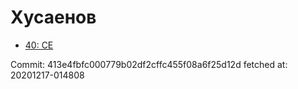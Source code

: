 # Хусаенов
- [40: CE](40.md)

Commit: 413e4fbfc000779b02df2cffc455f08a6f25d12d
 fetched at: 20201217-014808

